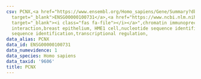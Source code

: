 ```yaml
---
csv: PCNX,<a href="https://www.ensembl.org/Homo_sapiens/Gene/Summary?db=core;g=ENSG00000100731"
  target="_blank">ENSG00000100731</a>,<a href="https://www.ncbi.nlm.nih.gov/pubmed/22863008"
  target="_blank"><i class="fas fa-file"></i></a>",chromatin immunoprecipitation assay,direct
  interaction,breast epithelium, HME1 cell,nucleotide sequence identification,nucleotide
  sequence identification,transcriptional regulation,
data_alias: PCNX
data_id: ENSG00000100731
data_numevidence: 1
data_species: Homo sapiens
data_taxid: '9606'
title: PCNX
---
```


